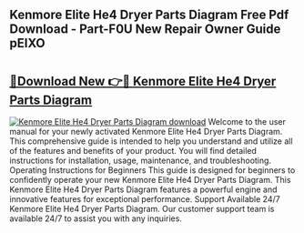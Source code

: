 ## Kenmore Elite He4 Dryer Parts Diagram Free Pdf Download - Part-F0U New Repair Owner Guide pEIXO

# <h2><a href="http://dfpnc9p.blite.top/?on=Kenmore+Elite+He4+Dryer+Parts+Diagram">🔗Download New 👉🔴 Kenmore Elite He4 Dryer Parts Diagram</a></h2>

[![Kenmore Elite He4 Dryer Parts Diagram download](https://i.imgur.com/lujVjoI.png)](http://dfpnc9p.blite.top/?on=Kenmore+Elite+He4+Dryer+Parts+Diagram)
Welcome to the user manual for your newly activated Kenmore Elite He4 Dryer Parts Diagram. This comprehensive guide is intended to help you understand and utilize all of the features and benefits of your product. You will find detailed instructions for installation, usage, maintenance, and troubleshooting. Operating Instructions for Beginners This guide is designed for beginners to confidently operate your new Kenmore Elite He4 Dryer Parts Diagram. This Kenmore Elite He4 Dryer Parts Diagram features a powerful engine and innovative features for exceptional performance. Support Available 24/7 Kenmore Elite He4 Dryer Parts Diagram. Our customer support team is available 24/7 to assist you with any inquiries.
